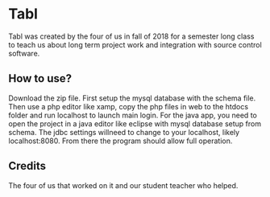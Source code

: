 # Tabl

Tabl was created by the four of us in fall of 2018 for a semester long class to teach us about long term project work and integration with source control software.

## How to use?

Download the zip file. First setup the mysql database with the schema file. Then use a php editor like xamp, copy the php files in web to the htdocs folder and run localhost to launch main login.
For the java app, you need to open the project in a java editor like eclipse with mysql database setup from schema. The jdbc settings willneed to change to your localhost, likely localhost:8080. From there the program should allow full operation.

## Credits

The four of us that worked on it and our student teacher who helped.
